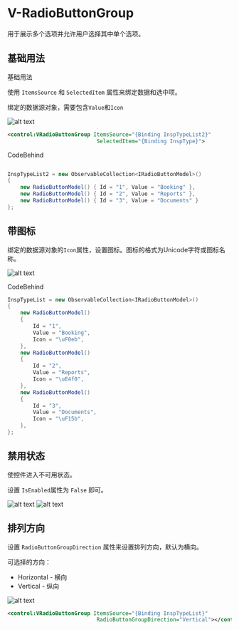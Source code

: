 
# V-RadioButtonGroup

用于展示多个选项并允许用户选择其中单个选项。


## 基础用法


基础用法

使用 `ItemsSource` 和 `SelectedItem` 属性来绑定数据和选中项。

绑定的数据源对象，需要包含`Value`和`Icon`


![alt text](assets/image-52.png)


```xml
<control:VRadioButtonGroup ItemsSource="{Binding InspTypeList2}"
                            SelectedItem="{Binding InspType}">

```


CodeBehind

```csharp

InspTypeList2 = new ObservableCollection<IRadioButtonModel>()
{
    new RadioButtonModel() { Id = "1", Value = "Booking" },
    new RadioButtonModel() { Id = "2", Value = "Reports" },
    new RadioButtonModel() { Id = "3", Value = "Documents" }
};
```

## 带图标


绑定的数据源对象的`Icon`属性，设置图标。图标的格式为Unicode字符或图标名称。


![alt text](assets/image-53.png)


CodeBehind

```csharp
InspTypeList = new ObservableCollection<IRadioButtonModel>()
{
    new RadioButtonModel()
    {
        Id = "1",
        Value = "Booking",
        Icon = "\uF0eb",
    },
    new RadioButtonModel()
    {
        Id = "2",
        Value = "Reports",
        Icon = "\uE4f0",
    },
    new RadioButtonModel()
    {
        Id = "3",
        Value = "Documents",
        Icon = "\uF15b",
    },
};

```

## 禁用状态


使控件进入不可用状态。

设置 `IsEnabled`属性为 `False` 即可。


![alt text](assets/image-54.png)
![alt text](assets/image-55.png)


## 排列方向

设置 `RadioButtonGroupDirection` 属性来设置排列方向，默认为横向。

可选择的方向：

* Horizontal - 横向
* Vertical - 纵向

![alt text](assets/image-56.png)

```xml
<control:VRadioButtonGroup ItemsSource="{Binding InspTypeList}"
                            RadioButtonGroupDirection="Vertical"></control:VRadioButtonGroup>

```

